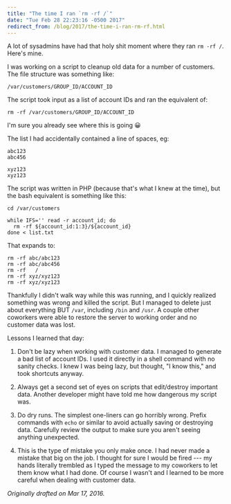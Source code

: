 ```yaml
---
title: "The time I ran `rm -rf /`"
date: "Tue Feb 28 22:23:16 -0500 2017"
redirect_from: /blog/2017/the-time-i-ran-rm-rf.html
---
```


A lot of sysadmins have had that holy shit moment where they ran `rm -rf /`.
Here's mine.

I was working on a script to cleanup old data for a number of customers. The
file structure was something like:

```
/var/customers/GROUP_ID/ACCOUNT_ID
```

The script took input as a list of account IDs and ran the equivalent of:

```
rm -rf /var/customers/GROUP_ID/ACCOUNT_ID
```

I'm sure you already see where this is going 😀

The list I had accidentally contained a line of spaces, eg:

```
abc123
abc456
  
xyz123
xyz123
```

The script was written in PHP (because that's what I knew at the time), but
the bash equivalent is something like this:

```
cd /var/customers

while IFS='' read -r account_id; do
  rm -rf ${account_id:1:3}/${account_id}
done < list.txt
```

That expands to:

```
rm -rf abc/abc123
rm -rf abc/abc456
rm -rf   /
rm -rf xyz/xyz123
rm -rf xyz/xyz123
```

Thankfully I didn't walk way while this was running, and I quickly realized
something was wrong and killed the script. But I managed to delete just about
everything BUT `/var`, including `/bin` and `/usr`. A couple other coworkers
were able to restore the server to working order and no customer data was
lost.

Lessons I learned that day:

1. Don't be lazy when working with customer data. I managed to generate a bad
   list of account IDs. I used it directly in a shell command with no sanity
   checks. I knew I was being lazy, but thought, "I know this," and took
   shortcuts anyway.

2. Always get a second set of eyes on scripts that edit/destroy important
   data. Another developer might have told me how dangerous my script was.

3. Do dry runs. The simplest one-liners can go horribly wrong. Prefix commands
   with `echo` or similar to avoid actually saving or destroying data.
   Carefully review the output to make sure you aren't seeing anything
   unexpected.

4. This is the type of mistake you only make once. I had never made a mistake that
   big on the job. I thought for sure I would be fired --- my hands literally
   trembled as I typed the message to my coworkers to let them know what I had
   done. Of course I wasn't and I learned to be more careful when dealing with
   customer data.

_Originally drafted on Mar 17, 2016._
